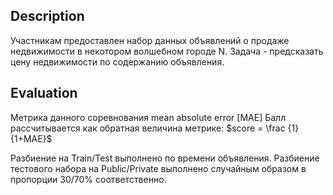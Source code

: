 ## Description
Участникам предоставлен набор данных объявлений о продаже недвижимости в некотором волшебном городе N. Задача - предсказать цену недвижимости по содержанию объявления.


## Evaluation
Метрика данного соревнования mean absolute error [MAE]
Балл рассчитывается как обратная величина метрике: $score = \frac {1}{1+MAE}$


Разбиение на Train/Test выполнено по времени объявления.
Разбиение тестового набора на Public/Private выполнено случайным образом в пропорции 30/70% соответственно.
